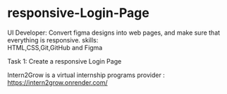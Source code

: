 # responsive-Login-Page

UI Developer:
Convert figma designs into web pages, and make sure that everything is responsive.
skills:  
 HTML,CSS,Git,GitHub and Figma

Task 1: Create a responsive Login Page

Intern2Grow is a virtual internship programs provider : https://intern2grow.onrender.com/
